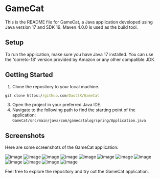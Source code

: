 # GameCat

This is the README file for GameCat, a Java application developed using Java version 17 and SDK 19. Maven 4.0.0 is used as the build tool.

## Setup

To run the application, make sure you have Java 17 installed. You can use the 'correto-18' version provided by Amazon or any other compatible JDK.

## Getting Started

1. Clone the repository to your local machine.
  ```cmd
  git clone https://github.com/Dast3X/GameCat
  ```
3. Open the project in your preferred Java IDE.
4. Navigate to the following path to find the starting point of the application:
   `GameCat/src/main/java/com/gamecatalog/spring/Application.java`

## Screenshots

Here are some screenshots of the GameCat application:

![image](https://github.com/Dast3X/GameCat/assets/65315002/04c7608f-56b6-4143-86bb-21f8015bc393)
![image](https://github.com/Dast3X/GameCat/assets/65315002/e80127e3-ed51-4d16-8614-573260456477)
![image](https://github.com/Dast3X/GameCat/assets/65315002/c0e89e15-2821-4ae5-b690-227cff4271f6)
![image](https://github.com/Dast3X/GameCat/assets/65315002/0759dd21-2560-4b9b-9830-1407e4dbf295)
![image](https://github.com/Dast3X/GameCat/assets/65315002/35d6e2df-5149-443c-a767-d40e182a4011)
![image](https://github.com/Dast3X/GameCat/assets/65315002/a0e97ee3-f42b-43d9-8c5c-366a87eac01b)
![image](https://github.com/Dast3X/GameCat/assets/65315002/329ba1d2-8d34-4522-8835-d4d2b9bf871a)
![image](https://github.com/Dast3X/GameCat/assets/65315002/166625e4-a029-4885-8791-60521d3ae92a)
![image](https://github.com/Dast3X/GameCat/assets/65315002/be28b05e-8702-495f-8f3a-086da86229d1)
![image](https://github.com/Dast3X/GameCat/assets/65315002/d4915830-6bb7-4da5-9bac-9ac13a48cbb0)
![image](https://github.com/Dast3X/GameCat/assets/65315002/47049864-2996-4374-9440-bf07f8c92954)
![image](https://github.com/Dast3X/GameCat/assets/65315002/fe6958d8-b684-4fa5-9164-ff4bb1fd7190)

Feel free to explore the repository and try out the GameCat application.


